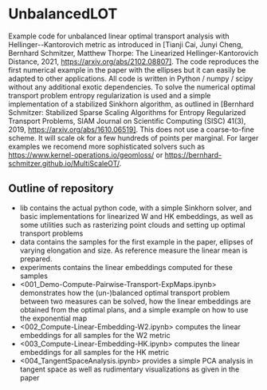# UnbalancedLOT
Example code for unbalanced linear optimal transport analysis with Hellinger--Kantorovich metric as introduced in [Tianji Cai, Junyi Cheng, Bernhard Schmitzer, Matthew Thorpe: The Linearized Hellinger-Kantorovich Distance, 2021, https://arxiv.org/abs/2102.08807]. The code reproduces the first numerical example in the paper with the ellipses but it can easily be adapted to other applications. All code is written in Python / numpy / scipy without any additional exotic dependencies. To solve the numerical optimal transport problem entropy regularization is used and a simple implementation of a stabilized Sinkhorn algorithm, as outlined in [Bernhard Schmitzer: Stabilized Sparse Scaling Algorithms for Entropy Regularized Transport Problems, SIAM Journal on Scientific Computing (SISC) 41(3), 2019, https://arxiv.org/abs/1610.06519]. This does not use a coarse-to-fine scheme. It will scale ok for a few hundreds of points per marginal. For larger examples we recomend more sophisticated solvers such as https://www.kernel-operations.io/geomloss/ or https://bernhard-schmitzer.github.io/MultiScaleOT/.

## Outline of repository
* lib contains the actual python code, with a simple Sinkhorn solver, and basic implementations for linearized W and HK embeddings, as well as some utilities such as rasterizing point clouds and setting up optimal transport problems
* data contains the samples for the first example in the paper, ellipses of varying elongation and size. As reference measure the linear mean is prepared.
* experiments contains the linear embeddings computed for these samples
* <001_Demo-Compute-Pairwise-Transport-ExpMaps.ipynb> demonstrates how the (un-)balanced optimal transport problem between two measures can be solved, how the linear embeddings are obtained from the optimal plans, and a simple example on how to use the exponential map
* <002_Compute-Linear-Embedding-W2.ipynb> computes the linear embeddings for all samples for the W2 metric
* <003_Compute-Linear-Embedding-HK.ipynb> computes the linear embeddings for all samples for the HK metric
* <004_TangentSpaceAnalysis.ipynb> provides a simple PCA analysis in tangent space as well as rudimentary visualizations as given in the paper
